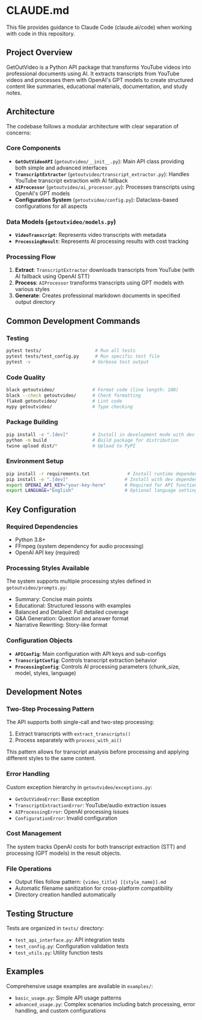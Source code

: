 # CLAUDE.md

This file provides guidance to Claude Code (claude.ai/code) when working with code in this repository.

## Project Overview

GetOutVideo is a Python API package that transforms YouTube videos into professional documents using AI. It extracts transcripts from YouTube videos and processes them with OpenAI's GPT models to create structured content like summaries, educational materials, documentation, and study notes.

## Architecture

The codebase follows a modular architecture with clear separation of concerns:

### Core Components
- **`GetOutVideoAPI`** (`getoutvideo/__init__.py`): Main API class providing both simple and advanced interfaces
- **`TranscriptExtractor`** (`getoutvideo/transcript_extractor.py`): Handles YouTube transcript extraction with AI fallback
- **`AIProcessor`** (`getoutvideo/ai_processor.py`): Processes transcripts using OpenAI's GPT models
- **Configuration System** (`getoutvideo/config.py`): Dataclass-based configurations for all aspects

### Data Models (`getoutvideo/models.py`)
- **`VideoTranscript`**: Represents video transcripts with metadata
- **`ProcessingResult`**: Represents AI processing results with cost tracking

### Processing Flow
1. **Extract**: `TranscriptExtractor` downloads transcripts from YouTube (with AI fallback using OpenAI STT)
2. **Process**: `AIProcessor` transforms transcripts using GPT models with various styles
3. **Generate**: Creates professional markdown documents in specified output directory

## Common Development Commands

### Testing
```bash
pytest tests/                    # Run all tests
pytest tests/test_config.py      # Run specific test file
pytest -v                       # Verbose test output
```

### Code Quality
```bash
black getoutvideo/              # Format code (line length: 100)
black --check getoutvideo/      # Check formatting
flake8 getoutvideo/             # Lint code
mypy getoutvideo/               # Type checking
```

### Package Building
```bash
pip install -e ".[dev]"         # Install in development mode with dev dependencies
python -m build                 # Build package for distribution
twine upload dist/*             # Upload to PyPI
```

### Environment Setup
```bash
pip install -r requirements.txt              # Install runtime dependencies
pip install -e ".[dev]"                     # Install with dev dependencies
export OPENAI_API_KEY="your-key-here"       # Required for API functionality
export LANGUAGE="English"                   # Optional language setting
```

## Key Configuration

### Required Dependencies
- Python 3.8+
- FFmpeg (system dependency for audio processing)
- OpenAI API key (required)

### Processing Styles Available
The system supports multiple processing styles defined in `getoutvideo/prompts.py`:
- Summary: Concise main points
- Educational: Structured lessons with examples
- Balanced and Detailed: Full detailed coverage
- Q&A Generation: Question and answer format
- Narrative Rewriting: Story-like format

### Configuration Objects
- **`APIConfig`**: Main configuration with API keys and sub-configs
- **`TranscriptConfig`**: Controls transcript extraction behavior
- **`ProcessingConfig`**: Controls AI processing parameters (chunk_size, model, styles, language)

## Development Notes

### Two-Step Processing Pattern
The API supports both single-call and two-step processing:
1. Extract transcripts with `extract_transcripts()`
2. Process separately with `process_with_ai()`

This pattern allows for transcript analysis before processing and applying different styles to the same content.

### Error Handling
Custom exception hierarchy in `getoutvideo/exceptions.py`:
- `GetOutVideoError`: Base exception
- `TranscriptExtractionError`: YouTube/audio extraction issues
- `AIProcessingError`: OpenAI processing issues
- `ConfigurationError`: Invalid configuration

### Cost Management
The system tracks OpenAI costs for both transcript extraction (STT) and processing (GPT models) in the result objects.

### File Operations
- Output files follow pattern: `{video_title} [{style_name}].md`
- Automatic filename sanitization for cross-platform compatibility
- Directory creation handled automatically

## Testing Structure

Tests are organized in `tests/` directory:
- `test_api_interface.py`: API integration tests
- `test_config.py`: Configuration validation tests
- `test_utils.py`: Utility function tests

## Examples

Comprehensive usage examples are available in `examples/`:
- `basic_usage.py`: Simple API usage patterns
- `advanced_usage.py`: Complex scenarios including batch processing, error handling, and custom configurations